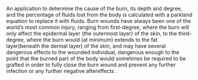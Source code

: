  An application to determine the cause of the burn, its depth and degree, and the percentage of fluids lost from the body is calculated with a parkland equation to replace it with fluids. Burn wounds have always been one of the world’s most common injury, ranging from first-degree, where the burn will only affect the epidermal layer (the outermost layer) of the skin, to the third-degree, where the burn would (at minimum) extends to the fat layer(beneath the dermal layer) of the skin, and may have several dangerous effects to the wounded individual, dangerous enough to the point that the burned part of the body would sometimes be required to be grafted in order to fully close the burn wound and prevent any further infection or any further negative aftereffects . 
